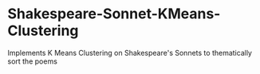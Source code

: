 # Shakespeare-Sonnet-KMeans-Clustering
Implements K Means Clustering on Shakespeare's Sonnets to thematically sort the poems
